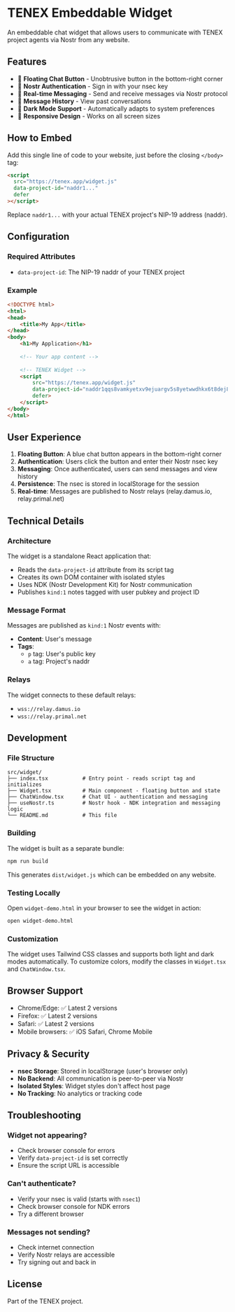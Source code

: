 # TENEX Embeddable Widget

An embeddable chat widget that allows users to communicate with TENEX project agents via Nostr from any website.

## Features

- 🎨 **Floating Chat Button** - Unobtrusive button in the bottom-right corner
- 🔐 **Nostr Authentication** - Sign in with your nsec key
- 💬 **Real-time Messaging** - Send and receive messages via Nostr protocol
- 📜 **Message History** - View past conversations
- 🌙 **Dark Mode Support** - Automatically adapts to system preferences
- 📱 **Responsive Design** - Works on all screen sizes

## How to Embed

Add this single line of code to your website, just before the closing `</body>` tag:

```html
<script
  src="https://tenex.app/widget.js"
  data-project-id="naddr1..."
  defer
></script>
```

Replace `naddr1...` with your actual TENEX project's NIP-19 address (naddr).

## Configuration

### Required Attributes

- `data-project-id`: The NIP-19 naddr of your TENEX project

### Example

```html
<!DOCTYPE html>
<html>
<head>
    <title>My App</title>
</head>
<body>
    <h1>My Application</h1>
    
    <!-- Your app content -->
    
    <!-- TENEX Widget -->
    <script 
        src="https://tenex.app/widget.js" 
        data-project-id="naddr1qqs8vamkyetxv9ejuargv5s8yetwwdhkx6t8dej8xct5wvhxxmmdq3qq5wv6kxvj5wwfkxymj5xgz8xyct5x4z8setwwd3kzcewd3skgerydpc8g6tfdenjqmrvdakzqct8d4jk2dnjdqcnydpnv3sk2cm4xymnwup5xezxgtrsd5kxmr9v4jkgumexs5xcef49"
        defer>
    </script>
</body>
</html>
```

## User Experience

1. **Floating Button**: A blue chat button appears in the bottom-right corner
2. **Authentication**: Users click the button and enter their Nostr nsec key
3. **Messaging**: Once authenticated, users can send messages and view history
4. **Persistence**: The nsec is stored in localStorage for the session
5. **Real-time**: Messages are published to Nostr relays (relay.damus.io, relay.primal.net)

## Technical Details

### Architecture

The widget is a standalone React application that:
- Reads the `data-project-id` attribute from its script tag
- Creates its own DOM container with isolated styles
- Uses NDK (Nostr Development Kit) for Nostr communication
- Publishes `kind:1` notes tagged with user pubkey and project ID

### Message Format

Messages are published as `kind:1` Nostr events with:
- **Content**: User's message
- **Tags**:
  - `p` tag: User's public key
  - `a` tag: Project's naddr

### Relays

The widget connects to these default relays:
- `wss://relay.damus.io`
- `wss://relay.primal.net`

## Development

### File Structure

```
src/widget/
├── index.tsx           # Entry point - reads script tag and initializes
├── Widget.tsx          # Main component - floating button and state
├── ChatWindow.tsx      # Chat UI - authentication and messaging
├── useNostr.ts         # Nostr hook - NDK integration and messaging logic
└── README.md           # This file
```

### Building

The widget is built as a separate bundle:

```bash
npm run build
```

This generates `dist/widget.js` which can be embedded on any website.

### Testing Locally

Open `widget-demo.html` in your browser to see the widget in action:

```bash
open widget-demo.html
```

### Customization

The widget uses Tailwind CSS classes and supports both light and dark modes automatically. To customize colors, modify the classes in `Widget.tsx` and `ChatWindow.tsx`.

## Browser Support

- Chrome/Edge: ✅ Latest 2 versions
- Firefox: ✅ Latest 2 versions
- Safari: ✅ Latest 2 versions
- Mobile browsers: ✅ iOS Safari, Chrome Mobile

## Privacy & Security

- **nsec Storage**: Stored in localStorage (user's browser only)
- **No Backend**: All communication is peer-to-peer via Nostr
- **Isolated Styles**: Widget styles don't affect host page
- **No Tracking**: No analytics or tracking code

## Troubleshooting

### Widget not appearing?
- Check browser console for errors
- Verify `data-project-id` is set correctly
- Ensure the script URL is accessible

### Can't authenticate?
- Verify your nsec is valid (starts with `nsec1`)
- Check browser console for NDK errors
- Try a different browser

### Messages not sending?
- Check internet connection
- Verify Nostr relays are accessible
- Try signing out and back in

## License

Part of the TENEX project.